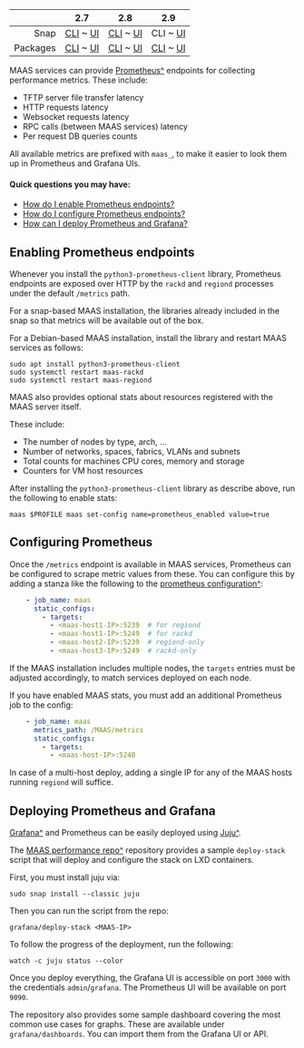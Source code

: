 <!-- deb-2-7-cli
||2.7|2.8|2.9|
|-----:|:-----:|:-----:|:-----:|
|Snap|[CLI](/t/prometheus-metrics-snap-2-7-cli/3018) ~ [UI](/t/prometheus-metrics-snap-2-7-ui/3019)|[CLI](/t/prometheus-metrics-snap-2-8-cli/3020) ~ [UI](/t/prometheus-metrics-snap-2-8-ui/3021)|[CLI](/t/prometheus-metrics-snap-2-9-cli/3022) ~ [UI](/t/prometheus-metrics-snap-2-9-ui/3023)|
|Packages|CLI ~ [UI](/t/prometheus-metrics-deb-2-7-ui/3025)|[CLI](/t/prometheus-metrics-deb-2-8-cli/3026) ~ [UI](/t/prometheus-metrics-deb-2-8-ui/3027)|[CLI](/t/prometheus-metrics-deb-2-9-cli/3028) ~ [UI](/t/prometheus-metrics-deb-2-9-ui/3029)|
 deb-2-7-cli -->

<!-- deb-2-7-ui
||2.7|2.8|2.9|
|-----:|:-----:|:-----:|:-----:|
|Snap|[CLI](/t/prometheus-metrics-snap-2-7-cli/3018) ~ [UI](/t/prometheus-metrics-snap-2-7-ui/3019)|[CLI](/t/prometheus-metrics-snap-2-8-cli/3020) ~ [UI](/t/prometheus-metrics-snap-2-8-ui/3021)|[CLI](/t/prometheus-metrics-snap-2-9-cli/3022) ~ [UI](/t/prometheus-metrics-snap-2-9-ui/3023)|
|Packages|[CLI](/t/prometheus-metrics-deb-2-7-cli/3024) ~ UI|[CLI](/t/prometheus-metrics-deb-2-8-cli/3026) ~ [UI](/t/prometheus-metrics-deb-2-8-ui/3027)|[CLI](/t/prometheus-metrics-deb-2-9-cli/3028) ~ [UI](/t/prometheus-metrics-deb-2-9-ui/3029)|
 deb-2-7-ui -->

<!-- deb-2-8-cli
||2.7|2.8|2.9|
|-----:|:-----:|:-----:|:-----:|
|Snap|[CLI](/t/prometheus-metrics-snap-2-7-cli/3018) ~ [UI](/t/prometheus-metrics-snap-2-7-ui/3019)|[CLI](/t/prometheus-metrics-snap-2-8-cli/3020) ~ [UI](/t/prometheus-metrics-snap-2-8-ui/3021)|[CLI](/t/prometheus-metrics-snap-2-9-cli/3022) ~ [UI](/t/prometheus-metrics-snap-2-9-ui/3023)|
|Packages|[CLI](/t/prometheus-metrics-deb-2-7-cli/3024) ~ [UI](/t/prometheus-metrics-deb-2-7-ui/3025)|CLI ~ [UI](/t/prometheus-metrics-deb-2-8-ui/3027)|[CLI](/t/prometheus-metrics-deb-2-9-cli/3028) ~ [UI](/t/prometheus-metrics-deb-2-9-ui/3029)|
 deb-2-8-cli -->

<!-- deb-2-8-ui
||2.7|2.8|2.9|
|-----:|:-----:|:-----:|:-----:|
|Snap|[CLI](/t/prometheus-metrics-snap-2-7-cli/3018) ~ [UI](/t/prometheus-metrics-snap-2-7-ui/3019)|[CLI](/t/prometheus-metrics-snap-2-8-cli/3020) ~ [UI](/t/prometheus-metrics-snap-2-8-ui/3021)|[CLI](/t/prometheus-metrics-snap-2-9-cli/3022) ~ [UI](/t/prometheus-metrics-snap-2-9-ui/3023)|
|Packages|[CLI](/t/prometheus-metrics-deb-2-7-cli/3024) ~ [UI](/t/prometheus-metrics-deb-2-7-ui/3025)|[CLI](/t/prometheus-metrics-deb-2-8-cli/3026) ~ UI|[CLI](/t/prometheus-metrics-deb-2-9-cli/3028) ~ [UI](/t/prometheus-metrics-deb-2-9-ui/3029)|
 deb-2-8-ui -->

<!-- deb-2-9-cli
||2.7|2.8|2.9|
|-----:|:-----:|:-----:|:-----:|
|Snap|[CLI](/t/prometheus-metrics-snap-2-7-cli/3018) ~ [UI](/t/prometheus-metrics-snap-2-7-ui/3019)|[CLI](/t/prometheus-metrics-snap-2-8-cli/3020) ~ [UI](/t/prometheus-metrics-snap-2-8-ui/3021)|[CLI](/t/prometheus-metrics-snap-2-9-cli/3022) ~ [UI](/t/prometheus-metrics-snap-2-9-ui/3023)|
|Packages|[CLI](/t/prometheus-metrics-deb-2-7-cli/3024) ~ [UI](/t/prometheus-metrics-deb-2-7-ui/3025)|[CLI](/t/prometheus-metrics-deb-2-8-cli/3026) ~ [UI](/t/prometheus-metrics-deb-2-8-ui/3027)|CLI ~ [UI](/t/prometheus-metrics-deb-2-9-ui/3029)|
 deb-2-9-cli -->

<!-- deb-2-9-ui
||2.7|2.8|2.9|
|-----:|:-----:|:-----:|:-----:|
|Snap|[CLI](/t/prometheus-metrics-snap-2-7-cli/3018) ~ [UI](/t/prometheus-metrics-snap-2-7-ui/3019)|[CLI](/t/prometheus-metrics-snap-2-8-cli/3020) ~ [UI](/t/prometheus-metrics-snap-2-8-ui/3021)|[CLI](/t/prometheus-metrics-snap-2-9-cli/3022) ~ [UI](/t/prometheus-metrics-snap-2-9-ui/3023)|
|Packages|[CLI](/t/prometheus-metrics-deb-2-7-cli/3024) ~ [UI](/t/prometheus-metrics-deb-2-7-ui/3025)|[CLI](/t/prometheus-metrics-deb-2-8-cli/3026) ~ [UI](/t/prometheus-metrics-deb-2-8-ui/3027)|[CLI](/t/prometheus-metrics-deb-2-9-cli/3028) ~ UI|
 deb-2-9-ui -->

<!-- snap-2-7-cli
||2.7|2.8|2.9|
|-----:|:-----:|:-----:|:-----:|
|Snap|CLI ~ [UI](/t/prometheus-metrics-snap-2-7-ui/3019)|[CLI](/t/prometheus-metrics-snap-2-8-cli/3020) ~ [UI](/t/prometheus-metrics-snap-2-8-ui/3021)|[CLI](/t/prometheus-metrics-snap-2-9-cli/3022) ~ [UI](/t/prometheus-metrics-snap-2-9-ui/3023)|
|Packages|[CLI](/t/prometheus-metrics-deb-2-7-cli/3024) ~ [UI](/t/prometheus-metrics-deb-2-7-ui/3025)|[CLI](/t/prometheus-metrics-deb-2-8-cli/3026) ~ [UI](/t/prometheus-metrics-deb-2-8-ui/3027)|[CLI](/t/prometheus-metrics-deb-2-9-cli/3028) ~ [UI](/t/prometheus-metrics-deb-2-9-ui/3029)|
 snap-2-7-cli -->

<!-- snap-2-7-ui
||2.7|2.8|2.9|
|-----:|:-----:|:-----:|:-----:|
|Snap|[CLI](/t/prometheus-metrics-snap-2-7-cli/3018) ~ UI|[CLI](/t/prometheus-metrics-snap-2-8-cli/3020) ~ [UI](/t/prometheus-metrics-snap-2-8-ui/3021)|[CLI](/t/prometheus-metrics-snap-2-9-cli/3022) ~ [UI](/t/prometheus-metrics-snap-2-9-ui/3023)|
|Packages|[CLI](/t/prometheus-metrics-deb-2-7-cli/3024) ~ [UI](/t/prometheus-metrics-deb-2-7-ui/3025)|[CLI](/t/prometheus-metrics-deb-2-8-cli/3026) ~ [UI](/t/prometheus-metrics-deb-2-8-ui/3027)|[CLI](/t/prometheus-metrics-deb-2-9-cli/3028) ~ [UI](/t/prometheus-metrics-deb-2-9-ui/3029)|
 snap-2-7-ui -->

<!-- snap-2-8-cli
||2.7|2.8|2.9|
|-----:|:-----:|:-----:|:-----:|
|Snap|[CLI](/t/prometheus-metrics-snap-2-7-cli/3018) ~ [UI](/t/prometheus-metrics-snap-2-7-ui/3019)|CLI ~ [UI](/t/prometheus-metrics-snap-2-8-ui/3021)|[CLI](/t/prometheus-metrics-snap-2-9-cli/3022) ~ [UI](/t/prometheus-metrics-snap-2-9-ui/3023)|
|Packages|[CLI](/t/prometheus-metrics-deb-2-7-cli/3024) ~ [UI](/t/prometheus-metrics-deb-2-7-ui/3025)|[CLI](/t/prometheus-metrics-deb-2-8-cli/3026) ~ [UI](/t/prometheus-metrics-deb-2-8-ui/3027)|[CLI](/t/prometheus-metrics-deb-2-9-cli/3028) ~ [UI](/t/prometheus-metrics-deb-2-9-ui/3029)|
 snap-2-8-cli -->

<!-- snap-2-8-ui
||2.7|2.8|2.9|
|-----:|:-----:|:-----:|:-----:|
|Snap|[CLI](/t/prometheus-metrics-snap-2-7-cli/3018) ~ [UI](/t/prometheus-metrics-snap-2-7-ui/3019)|[CLI](/t/prometheus-metrics-snap-2-8-cli/3020) ~ UI|[CLI](/t/prometheus-metrics-snap-2-9-cli/3022) ~ [UI](/t/prometheus-metrics-snap-2-9-ui/3023)|
|Packages|[CLI](/t/prometheus-metrics-deb-2-7-cli/3024) ~ [UI](/t/prometheus-metrics-deb-2-7-ui/3025)|[CLI](/t/prometheus-metrics-deb-2-8-cli/3026) ~ [UI](/t/prometheus-metrics-deb-2-8-ui/3027)|[CLI](/t/prometheus-metrics-deb-2-9-cli/3028) ~ [UI](/t/prometheus-metrics-deb-2-9-ui/3029)|
 snap-2-8-ui -->

||2.7|2.8|2.9|
|-----:|:-----:|:-----:|:-----:|
|Snap|[CLI](/t/prometheus-metrics-snap-2-7-cli/3018) ~ [UI](/t/prometheus-metrics-snap-2-7-ui/3019)|[CLI](/t/prometheus-metrics-snap-2-8-cli/3020) ~ [UI](/t/prometheus-metrics-snap-2-8-ui/3021)|CLI ~ [UI](/t/prometheus-metrics-snap-2-9-ui/3023)|
|Packages|[CLI](/t/prometheus-metrics-deb-2-7-cli/3024) ~ [UI](/t/prometheus-metrics-deb-2-7-ui/3025)|[CLI](/t/prometheus-metrics-deb-2-8-cli/3026) ~ [UI](/t/prometheus-metrics-deb-2-8-ui/3027)|[CLI](/t/prometheus-metrics-deb-2-9-cli/3028) ~ [UI](/t/prometheus-metrics-deb-2-9-ui/3029)|

<!-- snap-2-9-ui
||2.7|2.8|2.9|
|-----:|:-----:|:-----:|:-----:|
|Snap|[CLI](/t/prometheus-metrics-snap-2-7-cli/3018) ~ [UI](/t/prometheus-metrics-snap-2-7-ui/3019)|[CLI](/t/prometheus-metrics-snap-2-8-cli/3020) ~ [UI](/t/prometheus-metrics-snap-2-8-ui/3021)|[CLI](/t/prometheus-metrics-snap-2-9-cli/3022) ~ UI|
|Packages|[CLI](/t/prometheus-metrics-deb-2-7-cli/3024) ~ [UI](/t/prometheus-metrics-deb-2-7-ui/3025)|[CLI](/t/prometheus-metrics-deb-2-8-cli/3026) ~ [UI](/t/prometheus-metrics-deb-2-8-ui/3027)|[CLI](/t/prometheus-metrics-deb-2-9-cli/3028) ~ [UI](/t/prometheus-metrics-deb-2-9-ui/3029)|
 snap-2-9-ui -->

MAAS services can provide [Prometheus^](https://prometheus.io/) endpoints for collecting performance metrics.  These include:

-   TFTP server file transfer latency
-   HTTP requests latency
-   Websocket requests latency
-   RPC calls (between MAAS services) latency
-   Per request DB queries counts

All available metrics are prefixed with `maas_`, to make it easier to look them up in Prometheus and Grafana UIs.

#### Quick questions you may have:

* [How do I enable Prometheus endpoints?](#heading--enabling-prometheus-endpoints)
* [How do I configure Prometheus endpoints?](#heading--configuring-prometheus)
* [How can I deploy Prometheus and Grafana?](#heading--deploying-prometheus-and-grafana)

<h2 id="heading--enabling-prometheus-endpoints">Enabling Prometheus endpoints</h2>

Whenever you install the `python3-prometheus-client` library, Prometheus endpoints are exposed over HTTP by the `rackd` and `regiond` processes under the default `/metrics` path.

For a snap-based MAAS installation, the libraries already included in the snap so that metrics will be available out of the box.

For a Debian-based MAAS installation, install the library and restart MAAS services as follows:

    sudo apt install python3-prometheus-client
    sudo systemctl restart maas-rackd
    sudo systemctl restart maas-regiond

MAAS also provides optional stats about resources registered with the MAAS server itself.

These include:

-   The number of nodes by type, arch, ...
-   Number of networks, spaces, fabrics, VLANs and subnets
-   Total counts for machines CPU cores, memory and storage
-   Counters for VM host resources

After installing the `python3-prometheus-client` library as describe above, run the following to enable stats:

    maas $PROFILE maas set-config name=prometheus_enabled value=true

<h2 id="heading--configuring-prometheus">Configuring Prometheus</h2>

Once the `/metrics` endpoint is available in MAAS services, Prometheus can be configured to scrape metric values from these. You can configure this by adding a stanza like the following to the [prometheus configuration^](https://prometheus.io/docs/prometheus/latest/configuration/configuration/):

``` yaml
    - job_name: maas
      static_configs:
        - targets:
          - <maas-host1-IP>:5239  # for regiond
          - <maas-host1-IP>:5249  # for rackd
          - <maas-host2-IP>:5239  # regiond-only
          - <maas-host3-IP>:5249  # rackd-only
```

If the MAAS installation includes multiple nodes, the `targets` entries must be adjusted accordingly, to match services deployed on each node.

If  you have enabled MAAS stats,  you must add an additional Prometheus job to the config:

``` yaml
    - job_name: maas
      metrics_path: /MAAS/metrics
      static_configs:
        - targets:
          - <maas-host-IP>:5240
```

In case of a multi-host deploy, adding a single IP for any of the MAAS hosts running `regiond` will suffice.

<h2 id="heading--deploying-prometheus-and-grafana">Deploying Prometheus and Grafana</h2>

[Grafana^](https://grafana.com/) and Prometheus can be easily deployed using [Juju^](https://jujucharms.com/).

The [MAAS performance repo^](https://git.launchpad.net/~maas-committers/maas/+git/maas-performance) repository provides a sample `deploy-stack` script that will deploy and configure the stack on LXD containers.

First, you must install juju via:

    sudo snap install --classic juju

Then you can run the script from the repo:

    grafana/deploy-stack <MAAS-IP>

To follow the progress of the deployment, run the following:

    watch -c juju status --color

Once you deploy everything, the Grafana UI is accessible on port `3000` with the credentials `admin`/`grafana`. The Prometheus UI will be available on port `9090`.

The repository also provides some sample dashboard covering the most common use cases for graphs. These are available under `grafana/dashboards`.  You can import them from the Grafana UI or API.

<!-- LINKS -->